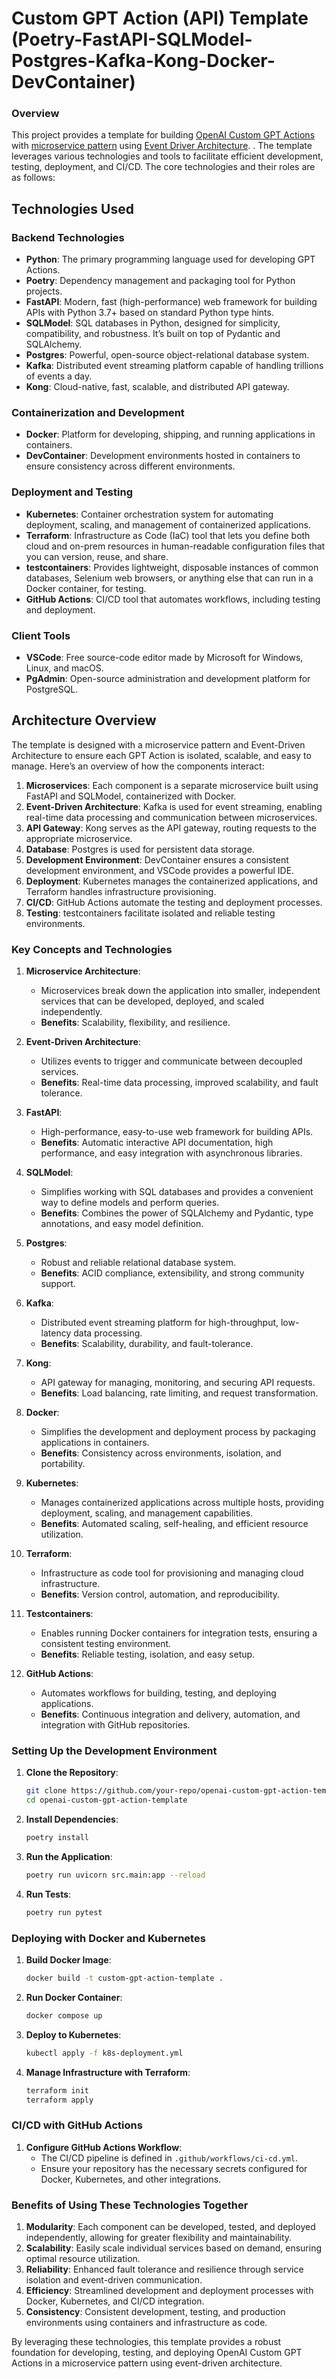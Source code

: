 # Custom GPT Action (API) Template (Poetry-FastAPI-SQLModel-Postgres-Kafka-Kong-Docker-DevContainer)

### Overview

This project provides a template for building [OpenAI Custom GPT Actions](https://platform.openai.com/docs/actions/introduction) with [microservice pattern](https://cloud.google.com/learn/what-is-microservices-architecture) using [Event Driver Architecture](https://microservices.io/patterns/data/event-driven-architecture.html).
. The template leverages various technologies and tools to facilitate efficient development, testing, deployment, and CI/CD. The core technologies and their roles are as follows:


## Technologies Used

### Backend Technologies
- **Python**: The primary programming language used for developing GPT Actions.
- **Poetry**: Dependency management and packaging tool for Python projects.
- **FastAPI**: Modern, fast (high-performance) web framework for building APIs with Python 3.7+ based on standard Python type hints.
- **SQLModel**: SQL databases in Python, designed for simplicity, compatibility, and robustness. It’s built on top of Pydantic and SQLAlchemy.
- **Postgres**: Powerful, open-source object-relational database system.
- **Kafka**: Distributed event streaming platform capable of handling trillions of events a day.
- **Kong**: Cloud-native, fast, scalable, and distributed API gateway.

### Containerization and Development
- **Docker**: Platform for developing, shipping, and running applications in containers.
- **DevContainer**: Development environments hosted in containers to ensure consistency across different environments.

### Deployment and Testing
- **Kubernetes**: Container orchestration system for automating deployment, scaling, and management of containerized applications.
- **Terraform**: Infrastructure as Code (IaC) tool that lets you define both cloud and on-prem resources in human-readable configuration files that you can version, reuse, and share.
- **testcontainers**: Provides lightweight, disposable instances of common databases, Selenium web browsers, or anything else that can run in a Docker container, for testing.
- **GitHub Actions**: CI/CD tool that automates workflows, including testing and deployment.

### Client Tools
- **VSCode**: Free source-code editor made by Microsoft for Windows, Linux, and macOS.
- **PgAdmin**: Open-source administration and development platform for PostgreSQL.

## Architecture Overview

The template is designed with a microservice pattern and Event-Driven Architecture to ensure each GPT Action is isolated, scalable, and easy to manage. Here’s an overview of how the components interact:

1. **Microservices**: Each component is a separate microservice built using FastAPI and SQLModel, containerized with Docker.
2. **Event-Driven Architecture**: Kafka is used for event streaming, enabling real-time data processing and communication between microservices.
3. **API Gateway**: Kong serves as the API gateway, routing requests to the appropriate microservice.
4. **Database**: Postgres is used for persistent data storage.
5. **Development Environment**: DevContainer ensures a consistent development environment, and VSCode provides a powerful IDE.
6. **Deployment**: Kubernetes manages the containerized applications, and Terraform handles infrastructure provisioning.
7. **CI/CD**: GitHub Actions automate the testing and deployment processes.
8. **Testing**: testcontainers facilitate isolated and reliable testing environments.

### Key Concepts and Technologies

1. **Microservice Architecture**: 
   - Microservices break down the application into smaller, independent services that can be developed, deployed, and scaled independently.
   - **Benefits**: Scalability, flexibility, and resilience.

2. **Event-Driven Architecture**:
   - Utilizes events to trigger and communicate between decoupled services.
   - **Benefits**: Real-time data processing, improved scalability, and fault tolerance.

3. **FastAPI**:
   - High-performance, easy-to-use web framework for building APIs.
   - **Benefits**: Automatic interactive API documentation, high performance, and easy integration with asynchronous libraries.

4. **SQLModel**:
   - Simplifies working with SQL databases and provides a convenient way to define models and perform queries.
   - **Benefits**: Combines the power of SQLAlchemy and Pydantic, type annotations, and easy model definition.

5. **Postgres**:
   - Robust and reliable relational database system.
   - **Benefits**: ACID compliance, extensibility, and strong community support.

6. **Kafka**:
   - Distributed event streaming platform for high-throughput, low-latency data processing.
   - **Benefits**: Scalability, durability, and fault-tolerance.

7. **Kong**:
   - API gateway for managing, monitoring, and securing API requests.
   - **Benefits**: Load balancing, rate limiting, and request transformation.

8. **Docker**:
   - Simplifies the development and deployment process by packaging applications in containers.
   - **Benefits**: Consistency across environments, isolation, and portability.

9. **Kubernetes**:
   - Manages containerized applications across multiple hosts, providing deployment, scaling, and management capabilities.
   - **Benefits**: Automated scaling, self-healing, and efficient resource utilization.

10. **Terraform**:
    - Infrastructure as code tool for provisioning and managing cloud infrastructure.
    - **Benefits**: Version control, automation, and reproducibility.

11. **Testcontainers**:
    - Enables running Docker containers for integration tests, ensuring a consistent testing environment.
    - **Benefits**: Reliable testing, isolation, and easy setup.

12. **GitHub Actions**:
    - Automates workflows for building, testing, and deploying applications.
    - **Benefits**: Continuous integration and delivery, automation, and integration with GitHub repositories.


### Setting Up the Development Environment

1. **Clone the Repository**:
   ```sh
   git clone https://github.com/your-repo/openai-custom-gpt-action-template.git
   cd openai-custom-gpt-action-template
   ```

2. **Install Dependencies**:
   ```sh
   poetry install
   ```

3. **Run the Application**:
   ```sh
   poetry run uvicorn src.main:app --reload
   ```

4. **Run Tests**:
   ```sh
   poetry run pytest
   ```

### Deploying with Docker and Kubernetes

1. **Build Docker Image**:
   ```sh
   docker build -t custom-gpt-action-template .
   ```

2. **Run Docker Container**:
   ```sh
   docker compose up
   ```

3. **Deploy to Kubernetes**:
   ```sh
   kubectl apply -f k8s-deployment.yml
   ```

4. **Manage Infrastructure with Terraform**:
   ```sh
   terraform init
   terraform apply
   ```

### CI/CD with GitHub Actions

1. **Configure GitHub Actions Workflow**:
   - The CI/CD pipeline is defined in `.github/workflows/ci-cd.yml`.
   - Ensure your repository has the necessary secrets configured for Docker, Kubernetes, and other integrations.


### Benefits of Using These Technologies Together

1. **Modularity**: Each component can be developed, tested, and deployed independently, allowing for greater flexibility and maintainability.
2. **Scalability**: Easily scale individual services based on demand, ensuring optimal resource utilization.
3. **Reliability**: Enhanced fault tolerance and resilience through service isolation and event-driven communication.
4. **Efficiency**: Streamlined development and deployment processes with Docker, Kubernetes, and CI/CD integration.
5. **Consistency**: Consistent development, testing, and production environments using containers and infrastructure as code.

By leveraging these technologies, this template provides a robust foundation for developing, testing, and deploying OpenAI Custom GPT Actions in a microservice pattern using event-driven architecture.


